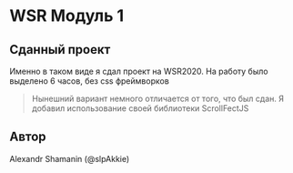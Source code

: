 # WSR Модуль 1

## Сданный проект

Именно в таком виде я сдал проект на WSR2020. На работу было выделено 6 часов, без css фреймворков

> Нынешний вариант немного отличается от того, что был сдан. Я добавил использование своей библиотеки ScrollFectJS

## Автор

Alexandr Shamanin (@slpAkkie)

